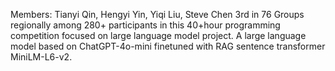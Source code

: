 Members: Tianyi Qin, Hengyi Yin, Yiqi Liu, Steve Chen
3rd in 76 Groups regionally among 280+ participants in this 40+hour programming competition focused on large language model project.
A large language model based on ChatGPT-4o-mini finetuned with RAG sentence transformer MiniLM-L6-v2.
